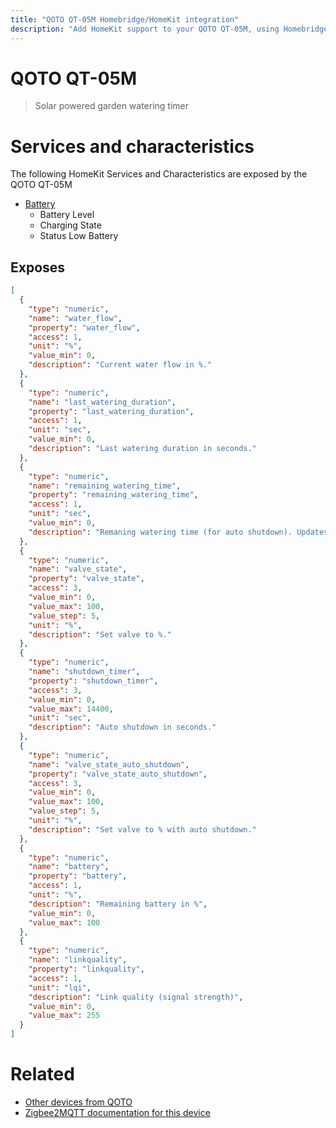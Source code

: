 ```yaml
---
title: "QOTO QT-05M Homebridge/HomeKit integration"
description: "Add HomeKit support to your QOTO QT-05M, using Homebridge, Zigbee2MQTT and homebridge-z2m."
---
```

<!---
This file has been GENERATED using src/docgen/docgen.ts
DO NOT EDIT THIS FILE MANUALLY!
-->
# QOTO QT-05M
> Solar powered garden watering timer


# Services and characteristics
The following HomeKit Services and Characteristics are exposed by
the QOTO QT-05M

* [Battery](../../battery.md)
  * Battery Level
  * Charging State
  * Status Low Battery



## Exposes

```json
[
  {
    "type": "numeric",
    "name": "water_flow",
    "property": "water_flow",
    "access": 1,
    "unit": "%",
    "value_min": 0,
    "description": "Current water flow in %."
  },
  {
    "type": "numeric",
    "name": "last_watering_duration",
    "property": "last_watering_duration",
    "access": 1,
    "unit": "sec",
    "value_min": 0,
    "description": "Last watering duration in seconds."
  },
  {
    "type": "numeric",
    "name": "remaining_watering_time",
    "property": "remaining_watering_time",
    "access": 1,
    "unit": "sec",
    "value_min": 0,
    "description": "Remaning watering time (for auto shutdown). Updates every minute, and every 10s in the last minute."
  },
  {
    "type": "numeric",
    "name": "valve_state",
    "property": "valve_state",
    "access": 3,
    "value_min": 0,
    "value_max": 100,
    "value_step": 5,
    "unit": "%",
    "description": "Set valve to %."
  },
  {
    "type": "numeric",
    "name": "shutdown_timer",
    "property": "shutdown_timer",
    "access": 3,
    "value_min": 0,
    "value_max": 14400,
    "unit": "sec",
    "description": "Auto shutdown in seconds."
  },
  {
    "type": "numeric",
    "name": "valve_state_auto_shutdown",
    "property": "valve_state_auto_shutdown",
    "access": 3,
    "value_min": 0,
    "value_max": 100,
    "value_step": 5,
    "unit": "%",
    "description": "Set valve to % with auto shutdown."
  },
  {
    "type": "numeric",
    "name": "battery",
    "property": "battery",
    "access": 1,
    "unit": "%",
    "description": "Remaining battery in %",
    "value_min": 0,
    "value_max": 100
  },
  {
    "type": "numeric",
    "name": "linkquality",
    "property": "linkquality",
    "access": 1,
    "unit": "lqi",
    "description": "Link quality (signal strength)",
    "value_min": 0,
    "value_max": 255
  }
]
```

# Related
* [Other devices from QOTO](../index.md#qoto)
* [Zigbee2MQTT documentation for this device](https://www.zigbee2mqtt.io/devices/QT-05M.html)